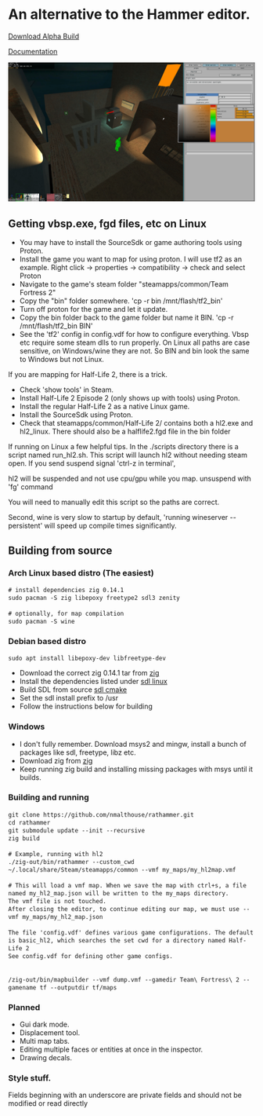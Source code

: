 # An alternative to the Hammer editor.
[Download Alpha Build](https://github.com/nmalthouse/rathammer/releases)

[Documentation](doc/start.md)


![Screenshot of the editor](doc/screen.jpg)

## Getting vbsp.exe, fgd files, etc on Linux
* You may have to install the SourceSdk or game authoring tools using Proton.
* Install the game you want to map for using proton. I will use tf2 as an example. Right click -> properties -> compatibility -> check and select Proton
* Navigate to the game's steam folder "steamapps/common/Team Fortress 2"
* Copy the "bin" folder somewhere. 'cp -r bin /mnt/flash/tf2_bin'
* Turn off proton for the game and let it update.
* Copy the bin folder back to the game folder but name it BIN. 'cp -r /mnt/flash/tf2_bin BIN'
* See the 'tf2' config in config.vdf for how to configure everything.
Vbsp etc require some steam dlls to run properly. On Linux all paths are case sensitive, on Windows/wine they are not. So BIN and bin look the same to Windows but not Linux.

If you are mapping for Half-Life 2, there is a trick.
* Check 'show tools' in Steam. 
* Install Half-Life 2 Episode 2 (only shows up with tools) using Proton.
* Install the regular Half-Life 2 as a native Linux game.
* Install the SourceSdk using Proton.
* Check that steamapps/common/Half-Life 2/ contains both a hl2.exe and hl2_linux. There should also be a halflife2.fgd file in the bin folder

If running on Linux a few helpful tips.
In the ./scripts directory there is a script named run_hl2.sh.
This script will launch hl2 without needing steam open. If you send suspend signal 'ctrl-z in terminal', 

hl2 will be suspended and not use cpu/gpu while you map. unsuspend with 'fg' command

You will need to manually edit this script so the paths are correct.

Second, wine is very slow to startup by default, 'running wineserver --persistent' will speed up compile times significantly.

## Building from source
### Arch Linux based distro (The easiest)
```
# install dependencies zig 0.14.1
sudo pacman -S zig libepoxy freetype2 sdl3 zenity

# optionally, for map compilation
sudo pacman -S wine
```

### Debian based distro 
```
sudo apt install libepoxy-dev libfreetype-dev
```
* Download the correct zig 0.14.1 tar from [zig](https://ziglang.org/download/)
* Install the dependencies listed under [sdl linux](https://github.com/libsdl-org/SDL/blob/main/docs/README-linux.md)
* Build SDL from source [sdl cmake](https://github.com/libsdl-org/SDL/blob/main/docs/INTRO-cmake.md)
* Set the sdl install prefix to /usr
* Follow the instructions below for building

### Windows
* I don't fully remember. Download msys2 and mingw, install a bunch of packages like sdl, freetype, libz etc.
* Download zig from [zig](https://ziglang.org/download/)
* Keep running zig build and installing missing packages with msys until it builds.

### Building and running
```
git clone https://github.com/nmalthouse/rathammer.git
cd rathammer
git submodule update --init --recursive
zig build

# Example, running with hl2
./zig-out/bin/rathammer --custom_cwd ~/.local/share/Steam/steamapps/common --vmf my_maps/my_hl2map.vmf

# This will load a vmf map. When we save the map with ctrl+s, a file named my_hl2_map.json will be written to the my_maps directory.
The vmf file is not touched.
After closing the editor, to continue editing our map, we must use --vmf my_maps/my_hl2_map.json

The file 'config.vdf' defines various game configurations. The default is basic_hl2, which searches the set cwd for a directory named Half-Life 2
See config.vdf for defining other game configs.


/zig-out/bin/mapbuilder --vmf dump.vmf --gamedir Team\ Fortress\ 2 --gamename tf --outputdir tf/maps
```

### Planned
* Gui dark mode.
* Displacement tool.
* Multi map tabs.
* Editing multiple faces or entities at once in the inspector.
* Drawing decals.


### Style stuff.
Fields beginning with an underscore are private fields and should not be modified or read directly
